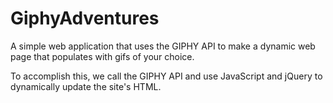 # GiphyAdventures

A simple web application that uses the GIPHY API to make a dynamic web page that populates with gifs of your choice. 

To accomplish this, we call the GIPHY API and use JavaScript and jQuery to dynamically update the site's HTML.


